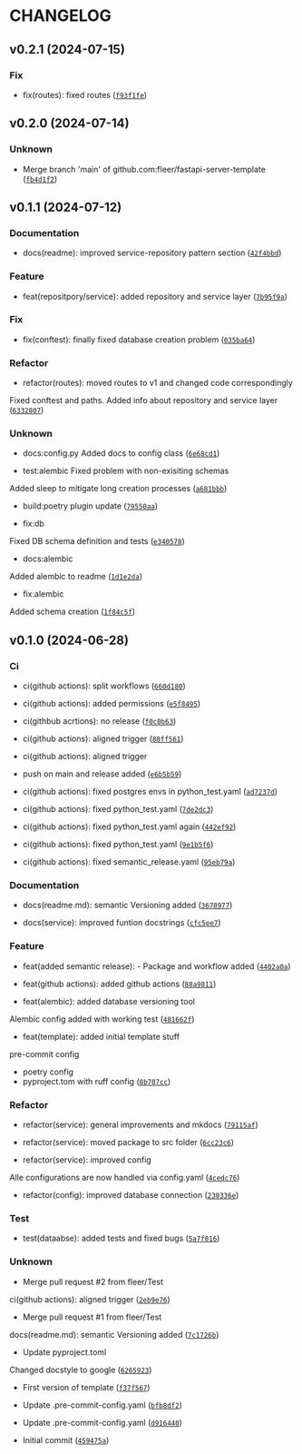 # CHANGELOG

## v0.2.1 (2024-07-15)

### Fix

* fix(routes): fixed routes ([`f93f1fe`](https://github.com/fleer/fastapi-server-template/commit/f93f1fee86f5cc69bc3a06f47861693afba06f83))

## v0.2.0 (2024-07-14)

### Unknown

* Merge branch &#39;main&#39; of github.com:fleer/fastapi-server-template ([`fb4d1f2`](https://github.com/fleer/fastapi-server-template/commit/fb4d1f23fb36cff872afcdcd1e1ddf6e45c19791))

## v0.1.1 (2024-07-12)

### Documentation

* docs(readme): improved service-repository pattern section ([`42f4bbd`](https://github.com/fleer/fastapi-server-template/commit/42f4bbdd59e4af6b9db8848c9c873a456545977e))

### Feature

* feat(repositpory/service): added repository and service layer ([`7b95f9a`](https://github.com/fleer/fastapi-server-template/commit/7b95f9a5b38aa5fa4ce2fba20fc1c96e37a8e063))

### Fix

* fix(conftest): finally fixed database creation problem ([`035ba64`](https://github.com/fleer/fastapi-server-template/commit/035ba64c0100b39e10fbd6e3c2a7d7553424da9b))

### Refactor

* refactor(routes): moved routes to v1 and changed code correspondingly

Fixed conftest and paths. Added info about repository and service layer ([`6332807`](https://github.com/fleer/fastapi-server-template/commit/633280730aad55a11ddb8cd63619e42a25be60ce))

### Unknown

* docs:config.py Added docs to config class ([`6e68cd1`](https://github.com/fleer/fastapi-server-template/commit/6e68cd184748313f152e532e68e9b387028a6edd))

* test:alembic Fixed problem with non-exisiting schemas

Added sleep to mitigate long creation processes ([`a681bbb`](https://github.com/fleer/fastapi-server-template/commit/a681bbbb70e0b9fb0f4acb45d749b897e1f43421))

* build:poetry plugin update ([`79550aa`](https://github.com/fleer/fastapi-server-template/commit/79550aa02f2a92659ef501224d155e6f7416997d))

* fix:db

Fixed DB schema definition and tests ([`e340578`](https://github.com/fleer/fastapi-server-template/commit/e34057866f96c0fd895920dedb755da375ef4679))

* docs:alembic

Added alembic to readme ([`1d1e2da`](https://github.com/fleer/fastapi-server-template/commit/1d1e2da51e9bdf492d062ab5cd644f30f627c69a))

* fix:alembic

Added schema creation ([`1f84c5f`](https://github.com/fleer/fastapi-server-template/commit/1f84c5fa132ec3221eb81c7896b2012c83d37405))

## v0.1.0 (2024-06-28)

### Ci

* ci(github actions): split workflows ([`660d180`](https://github.com/fleer/fastapi-server-template/commit/660d180dd360b853cced8235372d53600e684412))

* ci(github actions): added permissions ([`e5f8495`](https://github.com/fleer/fastapi-server-template/commit/e5f84954a7dc96a92f7227b5a322932a1fb13dd8))

* ci(githbub acrtions): no release ([`f0c0b63`](https://github.com/fleer/fastapi-server-template/commit/f0c0b63d96e9429c061417a2b86992f28509e5e3))

* ci(github actions): aligned trigger ([`88ff561`](https://github.com/fleer/fastapi-server-template/commit/88ff5618dd0cfbe8f3ab2f64bc933ba0639d283e))

* ci(github actions): aligned trigger

- push on main and release added ([`e6b5b59`](https://github.com/fleer/fastapi-server-template/commit/e6b5b595508f17d223b39853b98438929bab45a3))

* ci(github actions): fixed postgres envs in python_test.yaml ([`ad7237d`](https://github.com/fleer/fastapi-server-template/commit/ad7237db9d3ab53e2bdb870c7c0bd4a159f07a5b))

* ci(github actions): fixed python_test.yaml ([`7de2dc3`](https://github.com/fleer/fastapi-server-template/commit/7de2dc3237c4cbbc0e11581a3645d3d0898e437f))

* ci(github actions): fixed python_test.yaml again ([`442ef92`](https://github.com/fleer/fastapi-server-template/commit/442ef92d3bc9195a70d8d282b328c29957788db9))

* ci(github actions): fixed python_test.yaml ([`9e1b5f6`](https://github.com/fleer/fastapi-server-template/commit/9e1b5f6bb82659a4d9e941c569847b1bad1278ad))

* ci(github actions): fixed semantic_release.yaml ([`95eb79a`](https://github.com/fleer/fastapi-server-template/commit/95eb79aaf0e191f641b476c11f8a59d8d5604341))

### Documentation

* docs(readme.md): semantic Versioning added ([`3678977`](https://github.com/fleer/fastapi-server-template/commit/36789778189d66dd0e0837312d0e00f5089a40d6))

* docs(service): improved funtion docstrings ([`cfc5ee7`](https://github.com/fleer/fastapi-server-template/commit/cfc5ee7d761e1ffcf15168756ee5c795f1088ad4))

### Feature

* feat(added semantic release): - Package and workflow added ([`4402a0a`](https://github.com/fleer/fastapi-server-template/commit/4402a0aaa3a35117e32c2e2de4839066426d2665))

* feat(github actions): added github actions ([`88a9811`](https://github.com/fleer/fastapi-server-template/commit/88a981185c73bd385e9d53479d41068626dd0de3))

* feat(alembic): added database versioning tool

Alembic config added with working test ([`481662f`](https://github.com/fleer/fastapi-server-template/commit/481662f426b20c5e269d714517f98175ba95d80d))

* feat(template): added initial template stuff

pre-commit config
- poetry config
- pyproject.tom with ruff config ([`8b707cc`](https://github.com/fleer/fastapi-server-template/commit/8b707cc1a18f83c2ffc0adbd7dfb6d0ad87d75e7))

### Refactor

* refactor(service): general improvements and mkdocs ([`79115af`](https://github.com/fleer/fastapi-server-template/commit/79115afff3fcbc9fecc3a116d899e0e539399a90))

* refactor(service): moved package to src folder ([`6cc23c6`](https://github.com/fleer/fastapi-server-template/commit/6cc23c63d0fcc13f556b6809cbf7b2c5d4266a3d))

* refactor(service): improved config

Alle configurations are now handled via config.yaml ([`4cedc76`](https://github.com/fleer/fastapi-server-template/commit/4cedc7653cec389e956d6ab04219e3ca73d49328))

* refactor(config): improved database connection ([`230336e`](https://github.com/fleer/fastapi-server-template/commit/230336ece3a757f24863aed8d3405a625c062ffa))

### Test

* test(dataabse): added tests and fixed bugs ([`5a7f016`](https://github.com/fleer/fastapi-server-template/commit/5a7f016bb1ee5d0740e912380dfa65e2cc9a9690))

### Unknown

* Merge pull request #2 from fleer/Test

ci(github actions): aligned trigger ([`2eb9e76`](https://github.com/fleer/fastapi-server-template/commit/2eb9e76f9f451f4f43d9727ae697dffd5f63d993))

* Merge pull request #1 from fleer/Test

docs(readme.md): semantic Versioning added ([`7c1726b`](https://github.com/fleer/fastapi-server-template/commit/7c1726b3bf6235193b652780dfd248786b0d670d))

* Update pyproject.toml

Changed docstyle to google ([`6265923`](https://github.com/fleer/fastapi-server-template/commit/62659239b5a740293cd2a78af2b618f2ef81dbb2))

* First version of template ([`f37f567`](https://github.com/fleer/fastapi-server-template/commit/f37f5672e195c208a8adc9001b60c8790fd5c271))

* Update .pre-commit-config.yaml ([`bfb8df2`](https://github.com/fleer/fastapi-server-template/commit/bfb8df2cf5bf82c47f0d9606cba3ea8a82064239))

* Update .pre-commit-config.yaml ([`d916440`](https://github.com/fleer/fastapi-server-template/commit/d9164401b8e09e8a574824a7084cd05f4dc2a761))

* Initial commit ([`459475a`](https://github.com/fleer/fastapi-server-template/commit/459475a17d3126dc9905777240b4654836e1476c))
